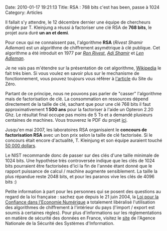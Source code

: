 Date: 2010-01-17 19:21:13
Title: RSA : 768 bits c'est has been, passe à 1024
Category: Articles

Il fallait s'y attendre, le 12 décembre dernier une équipe de chercheurs dirigée par T. Kleinjung a réussi à factoriser une clé RSA de **768 bits**, le projet aura duré **un an et demi**.


Pour ceux qui ne connaissent pas, l'algorithme **RSA** (_Rivest Shamir Adleman_) est un algorithme de chiffrement asymétrique à clé publique. Cet algorithme a été introduit en 1977 par [_Ron Rivest_](http://fr.wikipedia.org/wiki/Ron_Rivest), [_Adi Shamir_](http://fr.wikipedia.org/wiki/Adi_Shamir) et [_Len Adleman_](http://fr.wikipedia.org/wiki/Len_Adleman).

Je ne vais pas m'étendre sur la présentation de cet algorithme, [Wikipedia](http://fr.wikipedia.org/wiki/Rivest_Shamir_Adleman) le fait très bien. Si vous voulez en savoir plus sur le mechanisme de fonctionnement, vous pouvez toujours vous référer à [l'article](http://www.siteduzero.com/tutoriel-3-2170-la-cryptographie-asymetrique-rsa.html) du Site du Zéro.

Partant de ce principe, nous ne pouvons pas parler de "casser" l'algorithme mais de factorisation de clé. La consommation en ressources dépend directement de la taille de clé, sachant que pour une clé 768 bits il faut approximativement **1 500 ans** pour la factoriser à l'aide un Opteron 2.20 Ghz. Le résultat final occupe pas moins de 5 To et a demandé plusieurs centaines de machines. Vous trouverez le PDF du projet [ici](http://eprint.iacr.org/2010/006.pdf).

Jusqu'en mai 2007, les laboratoires RSA organisaient le **concours de factorisation RSA** avec un bon prix selon la taille de clé factorisée. Si le concours était encore d'actualité, T. Kleinjung et son équipe auraient touché [50 000 dollars](http://fr.wikipedia.org/wiki/Comp%C3%A9tition_de_factorisation_RSA).

Le NIST recommande donc de passer sur des clés d'une taille minimale de 1024 bits. Une hypothèse très controversée indique que les clés de 1024 bits pourraient être factorisées d'ici la fin de l'année étant donné que le rapport puissance de calcul / machine augmente sensiblement. La taille la plus répandue reste 2048 bits, et pour les paranos vive les clés de 4096 bits :)


Petite information à part pour les personnes qui se posent des questions au regard de la loi française : sachez que depuis le 21 juin 2004, la [Loi pour la Confiance dans l'Economie Numérique](http://fr.wikipedia.org/wiki/Loi_pour_la_confiance_dans_l'%C3%A9conomie_num%C3%A9rique) a totalement libéralisé l'utilisation des algorithmes de chiffrement à l'intérieur du pays (l'import / export est soumis à certaines règles). Pour plus d'informations sur les règlementations en matière de sécurité des données en France, visitez le [site](http://www.ssi.gouv.fr/) de l'Agence Nationale de la Sécurité des Systèmes d'Information.
